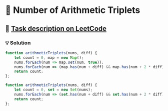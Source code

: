 # 📝 Number of Arithmetic Triplets

## 🔗 [Task description on LeetCode](https://leetcode.com/problems/number-of-arithmetic-triplets/description/)

### 💡 Solution

```javascript
function arithmeticTriplets(nums, diff) {
    let count = 0, map = new Map();
    nums.forEach(num => map.set(num, true));
    nums.forEach(num => (map.has(num + diff) && map.has(num + 2 * diff)) && (count++));
    return count;
};

function arithmeticTriplets(nums, diff) {
    let count = 0, set = new Set(nums);
    nums.forEach(num => (set.has(num + diff) && set.has(num + 2 * diff)) && (count++));
    return count;
};
```
